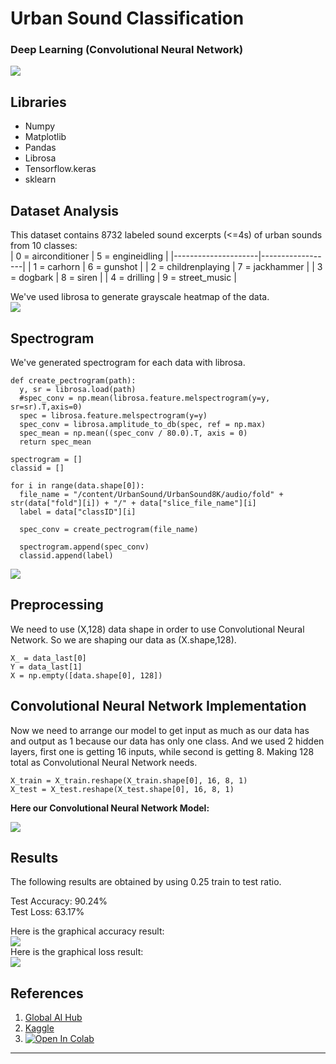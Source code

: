 # Urban Sound Classification
### Deep Learning (Convolutional Neural Network)

![](https://static.wikia.nocookie.net/bleach/images/1/16/Ep329UraharaProfileOption4.png/revision/latest/scale-to-width-down/1000?cb=20220325000742&path-prefix=en)

## Libraries
- Numpy 
- Matplotlib 
- Pandas 
- Librosa 
- Tensorflow.keras
- sklearn
## Dataset Analysis
This dataset contains 8732 labeled sound excerpts (<=4s) of urban sounds from 10 classes:  
| 0 = airconditioner  | 5 = engineidling |
|---------------------|------------------|
| 1 = carhorn         | 6 = gunshot      |
| 2 = childrenplaying | 7 = jackhammer   |
| 3 = dogbark         | 8 = siren        |
| 4 = drilling        | 9 = street_music |


We've used librosa to generate grayscale heatmap of the data.  
![](https://i.ibb.co/0hQ45Mq/indir.png)
## Spectrogram
We've generated spectrogram for each data with librosa.  
~~~~
def create_pectrogram(path):
  y, sr = librosa.load(path)
  #spec_conv = np.mean(librosa.feature.melspectrogram(y=y, sr=sr).T,axis=0)
  spec = librosa.feature.melspectrogram(y=y)
  spec_conv = librosa.amplitude_to_db(spec, ref = np.max)
  spec_mean = np.mean((spec_conv / 80.0).T, axis = 0)
  return spec_mean
~~~~
~~~~
spectrogram = []
classid = []

for i in range(data.shape[0]):
  file_name = "/content/UrbanSound/UrbanSound8K/audio/fold" + str(data["fold"][i]) + "/" + data["slice_file_name"][i]
  label = data["classID"][i]

  spec_conv = create_pectrogram(file_name)

  spectrogram.append(spec_conv)
  classid.append(label)
~~~~
![](https://i.ibb.co/0XGy0fn/spec.png)
## Preprocessing
We need to use (X,128) data shape in order to use Convolutional Neural Network. So we are shaping our data as (X.shape,128).  
~~~~
X_ = data_last[0]
Y = data_last[1]
X = np.empty([data.shape[0], 128])
~~~~
## Convolutional Neural Network Implementation
Now we need to arrange our model to get input as much as our data has and output as 1 because our data has only one class. And we used 2 hidden layers, first one is getting 16 inputs, while second is getting 8. Making 128 total as Convolutional Neural Network needs.
~~~~
X_train = X_train.reshape(X_train.shape[0], 16, 8, 1)
X_test = X_test.reshape(X_test.shape[0], 16, 8, 1)
~~~~
**Here our Convolutional Neural Network Model:**  
  
![](https://i.ibb.co/YyczCnf/Untitled.png)
## Results
The following results are obtained by using 0.25 train to test ratio.  
  
Test Accuracy: 90.24%  
Test Loss: 63.17%

Here is the graphical accuracy result:  
![](https://i.ibb.co/2NwVMpH/indir-1.png)  
Here is the graphical loss result:  
![](https://i.ibb.co/V3zJy34/indir-2.png)  
## References
1. [Global AI Hub](https://globalaihub.com/courses/introduction-to-deep-learning/)
2. [Kaggle](https://www.kaggle.com/datasets/chrisfilo/urbansound8k)
3. [![Open In Colab](https://colab.research.google.com/assets/colab-badge.svg)](https://colab.research.google.com/drive/1sAiXy-QZhKwimZfcQAQ34dMw5N9TN26y?usp=sharing)
---
